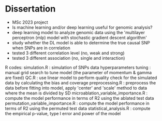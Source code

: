 # Dissertation
- MSc 2023 project
- Is machine learning and/or deep learning useful for genomic analysis?
- deep learning model to analyze genomic data using the 'multilayer perceptron (mlp) model with stochastic gradient descent algorithm'
- study whether the DL model is able to determine the true causal SNP when SNPs are in correlation 
- tested 3 different correlation level (no, weak and strong)
- tested 3 different association (no, single and interaction)

R codes: 
simulation.R : simulation of SNPs data 
hyperparameters tuning : manual grid search to tune model (the parameter of momentum & gamma are fixed)
QC.R : use linear model to perform quality check for the simulated data by calculating the bias and coverage
preprocessing.R : preprocess the data before fitting into model, apply 'center' and 'scale' method to data where the mean is divided by SD
microablation_variable_importance.R : compute the model performance in terms of R2 using the ablated test data 
permutation_variable_importance.R : compute the model performance in terms of R2 using the permuted test data 
statistical_analysis.R : compute the empirical p-value, type I error and power of the model   
